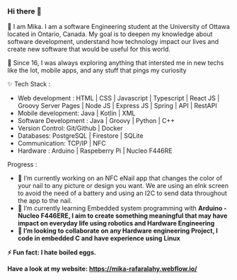 ### Hi there 👋

🌱 I am Mika. I am a software Engineering student at the University of Ottawa located in Ontario, Canada. My goal is to deepen my knowledge about software development, understand how technology impact our lives and create new software that would be useful for this world.

🔭 Since 16, I was always exploring anything that intersted me in new techs like the Iot, mobile apps, and any stuff that pings my curiosity

✨ Tech Stack :
 
 -  Web development : HTML | CSS | Javascript | Typescript | React JS | Groovy Server Pages | Node JS | Express JS | Spring | API | RestAPI 
 -  Mobile development: Java | Kotlin | XML
 -  Software Development : Java | Groovy | Python | C++
 -  Version Control: Git/Github | Docker
 -  Databases: PostgreSQL | Firestore | SQLite
 -  Communication: TCP/IP | NFC
 -  Hardware : Arduino | Raspeberry Pi | Nucleo F446RE 

Progress : 
- 🔭 I’m currently working on an NFC eNail app that changes the color of your nail to any picture or design you want. We are using an eInk screen to avoid the need of a battery and using an I2C to send data throughout the app to the nail.
- 🌱 I’m currently learning Embedded system programming with <b>Arduino - Nucleo F446ERE<b>, I aim to create something meaningful that may have impact on everyday life using robotics and Hardware Engineering
- 👯 I’m looking to collaborate on any Hardware engineering Project, I code in embedded C and have experience using Linux

⚡ Fun fact: I hate boiled eggs.

Have a look at my website: https://mika-rafaralahy.webflow.io/

<!--
**Foxmik0007/foxmik0007** is a ✨ _special_ ✨ repository because its `README.md` (this file) appears on your GitHub profile.

Here are some ideas to get you started:

- 🔭 I’m currently working on ...
- 🌱 I’m currently learning ...
- 👯 I’m looking to collaborate on ...
- 🤔 I’m looking for help with ...
- 💬 Ask me about ...
- 📫 How to reach me: ...
- 😄 Pronouns: ...
- ⚡ Fun fact: ...
-->

